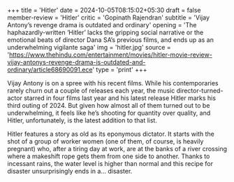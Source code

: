 +++
title = 'Hitler'
date = 2024-10-05T08:15:02+05:30
draft = false
member-review = 'Hitler'
critic = 'Gopinath Rajendran'
subtitle = 'Vijay Antony’s revenge drama is outdated and ordinary'
opening = 'The haphazardly-written ‘Hitler’ lacks the gripping social narrative or the emotional beats of director Dana SA’s previous films, and ends up as an underwhelming vigilante saga'
img = 'hitler.jpg'
source = 'https://www.thehindu.com/entertainment/movies/hitler-movie-review-vijay-antonys-revenge-drama-is-outdated-and-ordinary/article68690091.ece'
type = 'print'
+++

Vijay Antony is on a spree with his recent films. While his contemporaries rarely churn out a couple of releases each year, the music director-turned-actor starred in four films last year and his latest release Hitler marks his third outing of 2024. But given how almost all of them turned out to be underwhelming, it feels like he’s shooting for quantity over quality, and Hitler, unfortunately, is the latest addition to that list.

Hitler features a story as old as its eponymous dictator. It starts with the shot of a group of worker women (one of them, of course, is heavily pregnant) who, after a tiring day at work, are at the banks of a river crossing where a makeshift rope gets them from one side to another. Thanks to incessant rains, the water level is higher than normal and this recipe for disaster unsurprisingly ends in a... disaster.
